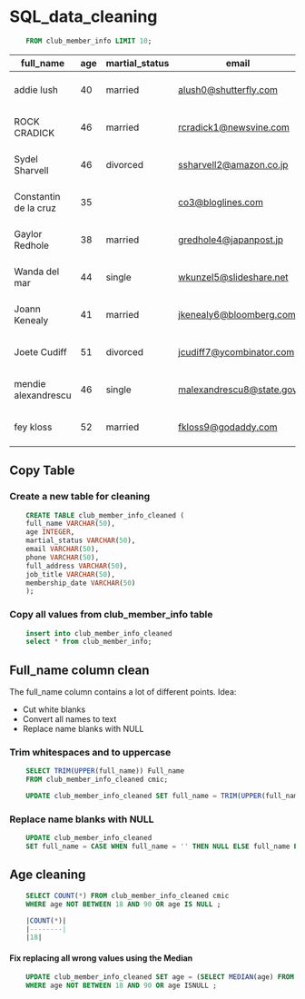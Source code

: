 # SQL_data_cleaning

```sql	SELECT *
	FROM club_member_info LIMIT 10;
```
|full_name|age|martial_status|email|phone|full_address|job_title|membership_date|
|---------|---|--------------|-----|-----|------------|---------|---------------|
|addie lush|40|married|alush0@shutterfly.com|254-389-8708|3226 Eastlawn Pass,Temple,Texas|Assistant Professor|7/31/2013|
|      ROCK CRADICK|46|married|rcradick1@newsvine.com|910-566-2007|4 Harbort Avenue,Fayetteville,North Carolina|Programmer III|5/27/2018|
|Sydel Sharvell|46|divorced|ssharvell2@amazon.co.jp|702-187-8715|4 School Place,Las Vegas,Nevada|Budget/Accounting Analyst I|10/6/2017|
|Constantin de la cruz|35||co3@bloglines.com|402-688-7162|6 Monument Crossing,Omaha,Nebraska|Desktop Support Technician|10/20/2015|
|  Gaylor Redhole|38|married|gredhole4@japanpost.jp|917-394-6001|88 Cherokee Pass,New York City,New York|Legal Assistant|5/29/2019|
|Wanda del mar       |44|single|wkunzel5@slideshare.net|937-467-6942|10864 Buhler Plaza,Hamilton,Ohio|Human Resources Assistant IV|3/24/2015|
|Joann Kenealy|41|married|jkenealy6@bloomberg.com|513-726-9885|733 Hagan Parkway,Cincinnati,Ohio|Accountant IV|4/17/2013|
|   Joete Cudiff|51|divorced|jcudiff7@ycombinator.com|616-617-0965|975 Dwight Plaza,Grand Rapids,Michigan|Research Nurse|11/16/2014|
|mendie alexandrescu|46|single|malexandrescu8@state.gov|504-918-4753|34 Delladonna Terrace,New Orleans,Louisiana|Systems Administrator III|3/12/1921|
| fey kloss|52|married|fkloss9@godaddy.com|808-177-0318|8976 Jackson Park,Honolulu,Hawaii|Chemical Engineer|11/5/2014|


## Copy Table
### Create a new table for cleaning

```sql
    CREATE TABLE club_member_info_cleaned (
	full_name VARCHAR(50),
	age INTEGER,
	martial_status VARCHAR(50),
	email VARCHAR(50),
	phone VARCHAR(50),
	full_address VARCHAR(50),
	job_title VARCHAR(50),
	membership_date VARCHAR(50)
    );
```

### Copy all values from club_member_info table

```sql
	insert into club_member_info_cleaned
	select * from club_member_info;
```

## Full_name column clean
 The full_name column contains a lot of different points. Idea:
- Cut white blanks
- Convert all names to text
- Replace name blanks with NULL

### Trim whitespaces and to uppercase

```sql
	SELECT TRIM(UPPER(full_name)) Full_name
	FROM club_member_info_cleaned cmic;

	UPDATE club_member_info_cleaned SET full_name = TRIM(UPPER(full_name));
```

### Replace name blanks with NULL

```sql
	UPDATE club_member_info_cleaned
	SET full_name = CASE WHEN full_name = '' THEN NULL ELSE full_name END;
```

## Age cleaning

```sql
	SELECT COUNT(*) FROM club_member_info_cleaned cmic 
	WHERE age NOT BETWEEN 18 AND 90 OR age IS NULL ;

	|COUNT(*)|
	|--------|
	|18|
```

#### Fix replacing all wrong values using the Median

```sql
	UPDATE club_member_info_cleaned SET age = (SELECT MEDIAN(age) FROM club_member_info_cleaned)
	WHERE age NOT BETWEEN 18 AND 90 OR age ISNULL ;
